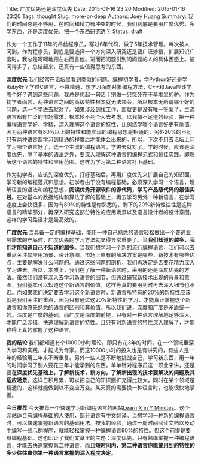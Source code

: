 Title: 广度优先还是深度优先
Date: 2015-01-16 23:20
Modified: 2015-01-16 23:20
Tags: thought
Slug: more-or-deep
Authors: Joey Huang
Summary: 我们的时间总是不够用，在时间和精力有冲突的时候，我们到底是要用广度优秀，多学东西，还是深度优先，把一个东西研究透？
Status: draft

作为一个工作了11年的吊丝程序员，写过6年代码，做了5年技术管理。每次被人问到，作为程序员，到底是要选择一个方向深入研究还是要广泛涉猎，扩展知识广度时，我总是呵呵地顾左右而言他。进而把问题引到问问题的人的具体困惑上。被问得多了，总结起来，还真有一些值得思考的东西。

**深度优先**
我们经常在论坛里看到类似的问题。编程初学者，学Python好还是学Ruby好？学过C语言，不算精通，想学习面向对象编程方法，C++和Java应该学哪个好？遇到这些问题，我总是想起一句话：别做一只饿死在干草堆里的驴。作为初学者而言，两种语言之间的高级特性根本就无法领会，所以根本无所谓哪个好的问题，选一个学进去就对了。如果涉及到找工作，那就更是没有唯一答案了，主流语言都有广泛的市场需求，根本轮不到个人去考虑。以我微不足道的经验，把一种编程语言学好，学精，深入理解这个语言的特性，比纠结学哪个语言好更有价值。因为两种语言有80%以上的特性和能实现的编程思想是相通的，另外20%的不同只有两种语言都学习到精通的程度后才能体会出来的。所以，下次不用去论坛上问学习哪个语言好了，选一个主流的编程语言，学进去就对了。学的时候，应该是深度优先，除了基本的语法之外，要深入理解这种语言的编程范式和最佳实践。即理解这个语言的特性和应用范围。这样为学习第二种语言打下基础。

作为初学者，应该先深度优先，打好基础后，再用广度优先来扩展自己的知识面，学习新的编程范式和思想。初学者由于没有编程基础，必须深入学习一个语言，理解语言的语法和编程思想，**阅读优秀开源软件的源代码，学习产品级代码的最佳实践**。在对基本的数据结构和算法了解的基础上，再去学习另外一种新语言，在学习速度上会快很多，因为有80%的特性是你熟悉的。剩下的20%新特性往往是这种语言的精华部分，再深入研究这部分特性的应用场景以及语言设计者的设计意图。这样的学习路径才是最高效的。

**广度优先**
当具备一定的编程基础，能用一种自己熟悉的语言轻松做出一个普通业务需求的产品时，广度优先的学习方法就显得异常重要了。**当我们知道的越多，我们才能知道自己不知道的越多**。当我们想学习一个新的流行编程语言，我们可以去重点关注其应用场景，设计意图。市场上原有的解决方案是哪些，新技术有哪些优点，主要是解决什么问题的。通过这些问题的剖析，我们再决定是否要花精力深入学习进去。所以，本质上，我们在了解一种新语言时，采用的还是深度优先的方法。虽然我们没有深入去学习新语言的细节，但通过研究新技术出现的背景和意图，我们基本可以知道这个新语言的价值，这样等真的要用到时再去深入细节也不迟。而如果我们决定要去学习这个新语言时，新语言所特有的20%的新特性应该就是我们关注的重点，因为只有通过这20%新特性的学习，才能真正掌握这个新语言和你原先熟悉的语言的区别和其价值。所以我们说，深度和广度是矛盾统一的。深度是广度的基础，而广度是深度的前提，只有对一种语言理解地足够深入，才能广泛涉猎，快速理解新语言的特性。且只有对新语言的特性深入理解了，才能称得上真的掌握了这种语言。

**我的结论**
我们都知道有个10000小时理论。即只有花3年的时间，在一个领域里深入学习和实践，才能成为专家。而这10000小时的投入也是有讲究的，有些人是一年的经验用三年来不断重复。另外一些人是不断地挑战自己，学习新东西，用一年的时间学习了别人要花三年才能学到的东西。单单针对程序员这一职业来讲，还是要**在深度优先基础上，了解新技术，新方向，了解新出现的技术要解决的问题及其适应场景**。这样日积月累，可以把自己的知识面扩充得比较大，同时在某个领域是精通的，这样就能做到以不变应万变。某天真的需要换一种语言时，也能很快地掌握。

**今日推荐**
今天推荐一个快速学习新编程语言的网站[Learn X in Y Minutes][1]。这个网站适合有编程基础的人使用，部分语言有中文翻译。当想学习一种新的编程语言时，可以快速掌握新语言的基础用法。按我的经验，通过一周时间阅读文档以及动手编写一些示例程序，就能轻松掌握一种编程语言80%的特性。但这个前提是要有编程基础。这也印证了我们文章里的主题：深度优先。只有熟练掌握一种编程语言，才能去快速掌握第二种语言，而且**短时间内，第二种语言你能使用到的特性的多少往往由你第一种语言掌握的深入程度决定**。

[1]: http://learnxinyminutes.com/
